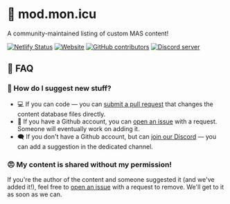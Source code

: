 # 📗 mod.mon.icu

A community-maintained listing of custom MAS content!

[![Netlify Status](https://api.netlify.com/api/v1/badges/c3388572-e1ed-41dc-9995-fe1fd2a1530b/deploy-status)](https://app.netlify.com/sites/mod-mon-icu/deploys)
[![Website](https://img.shields.io/website?url=https%3A%2F%2Fmod.mon.icu%2F)](https://mod.mon.icu/)
[![GitHub contributors](https://img.shields.io/github/contributors/friends-of-monika/mod-mon-icu)](https://github.com/Friends-of-Monika/mod-mon-icu/graphs/contributors)
[![Discord server](https://discordapp.com/api/guilds/1029849988953546802/widget.png?style=shield)](https://mon.icu/discord)

## 📖 FAQ

### 🤔 How do I suggest new stuff?

-   💻 If you can code &mdash; you can [submit a pull request](PULL_REQUESTS.md)
    that changes the content database files directly.
-   🙋 If you have a Github account, you can [open an issue](https://github.com/Friends-of-Monika/mod-mon-icu/issues/new/choose)
    with a request. Someone will eventually work on adding it.
-   🗨️ If you don't have a Github account, but can [join our Discord](https://mon.icu/discord)
    &mdash; you can add a suggestion in the dedicated channel.

### 😠 My content is shared without my permission!

If you're the author of the content and someone suggested it (and we've added it!),
feel free to [open an issue](https://github.com/Friends-of-Monika/mod-mon-icu/issues/new/choose)
with a request to remove. We'll get to it as soon as we can.
